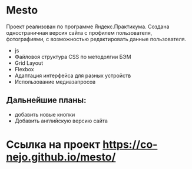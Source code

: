 # Mesto

Проект реализован по программе Яндекс.Практикума. Создана  одностраничная версия сайта с профилем пользователя, фотографиями, с возможностью редактировать данные пользователя.

* js
* Файловоя структура CSS по методолгии БЭМ
* Grid Layout
* Flexbox
* Адаптация интерфейса для разных устройств
* Использование медиазапросов

## Дальнейшие планы:
* добавить новые кнопки
* Добавить английскую версию сайта

# Ссылка на проект https://co-nejo.github.io/mesto/
